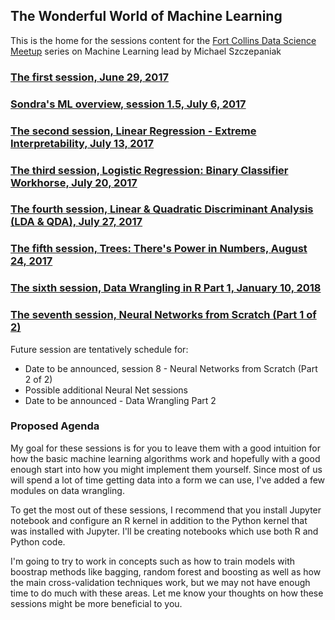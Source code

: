 ## The Wonderful World of Machine Learning
This is the home for the sessions content for the [Fort Collins Data Science Meetup](https://www.meetup.com/Fort-Collins-Data-Science/) series on Machine Learning lead by Michael Szczepaniak

### [The first session, June 29, 2017](https://www.meetup.com/Fort-Collins-Data-Science/events/240483138/)
### [Sondra's ML overview, session 1.5, July 6, 2017](https://www.meetup.com/Fort-Collins-Data-Science/events/240982515/)
### [The second session, Linear Regression - Extreme Interpretability, July 13, 2017](https://www.meetup.com/Fort-Collins-Data-Science/events/241236268/)
### [The third session, Logistic Regression: Binary Classifier Workhorse, July 20, 2017](https://www.meetup.com/Fort-Collins-Data-Science/events/241725026/)
### [The fourth session, Linear & Quadratic Discriminant Analysis (LDA & QDA), July 27, 2017](https://www.meetup.com/Fort-Collins-Data-Science/events/241919131/)
### [The fifth session, Trees: There's Power in Numbers, August 24, 2017](https://www.meetup.com/Fort-Collins-Data-Science/events/242413786/)
### [The sixth session, Data Wrangling in R Part 1, January 10, 2018](https://www.meetup.com/Fort-Collins-Data-Science/events/246091015/)
### [The seventh session, Neural Networks from Scratch (Part 1 of 2)](https://www.meetup.com/Fort-Collins-Data-Science/events/ptddppyxkbgc/)

Future session are tentatively schedule for:

- Date to be announced, session 8 - Neural Networks from Scratch (Part 2 of 2)
- Possible additional Neural Net sessions
- Date to be announced - Data Wrangling Part 2

### Proposed Agenda

My goal for these sessions is for you to leave them with a good intuition for how the basic machine learning algorithms work and hopefully with a good enough start into how you might implement them yourself.  Since most of us will spend a lot of time getting data into a form we can use, I've added a few modules on data wrangling.

To get the most out of these sessions, I recommend that you install Jupyter notebook and configure an R kernel in addition to the Python kernel that was installed with Jupyter.  I'll be creating notebooks which use both R and Python code.

I'm going to try to work in concepts such as how to train models with boostrap methods like bagging, random forest and boosting as well as how the main cross-validation techniques work, but we may not have enough time to do much with these areas. Let me know your thoughts on how these sessions might be more beneficial to you.
